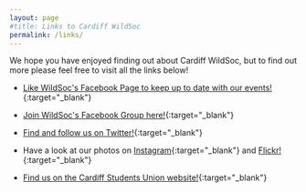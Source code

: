 ```yaml
---
layout: page
#title: Links to Cardiff WildSoc
permalink: /links/
---
```


We hope you have enjoyed finding out about Cardiff WildSoc, but to find out more please feel free to visit all the links below!

* [Like WildSoc's Facebook Page to keep up to date with our events!](https://www.facebook.com/cardiffwildsoc "Cardiff University Wildlife and Conservation Society's Facebook Page"){:target="_blank"}

* [Join WildSoc's Facebook Group here!](https://www.facebook.com/groups/cardiffwildsoc "Cardiff University Wildlife and Conservation Society's Facebook Group"){:target="_blank"}

* [Find and follow us on Twitter!](https://twitter.com/cuwildsoc "Cardiff University Wildlife and Conservation Society's Twitter"){:target="_blank"}

* Have a look at our photos on [Instagram](https://www.instagram.com/cardiffwildsoc/ "Cardiff University Wildlife and Conservation Society's Instagram"){:target="_blank"} and [Flickr!](https://www.flickr.com/photos/wildsoc "Cardiff University Wildlife and Conservation Society's Flickr"){:target="_blank"} 

* [Find us on the Cardiff Students Union website!](https://www.cardiffstudents.com/activities/society/wildlife/ "Cardiff University Wildlife and Conservation Society"){:target="_blank"}